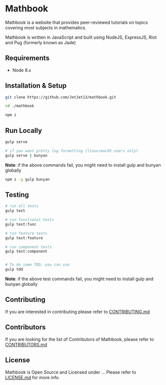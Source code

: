 # Mathbook

Mathbook is a website that provides peer-reviewed tutorials on topics covering most subjects in mathematics.

Mathbook is written in JavaScript and built using NodeJS, ExpressJS, Riot and Pug (formerly known as Jade)

## Requirements

* Node 8.x

## Installation & Setup

```bash
git clone https://github.com/JetJet13/mathbook.git

cd ./mathbook

npm i
```

## Run Locally

```bash
gulp serve

# if you want pretty log formatting (linux/macOS users only)
gulp serve | bunyan
```

**Note**: if the above commands fail, you might need to install gulp and bunyan globally

```bash
npm i -g gulp bunyan
```

## Testing

```bash
# run all tests
gulp test

# run functional tests
gulp test:func

# run feature tests
gulp test:feature

# run component tests
gulp test:component


# To do some TDD, you can use
gulp tdd
```

**Note**: if the above test commands fail, you might need to install gulp and bunyan globally

## Contributing

If you are interested in contributing please refer to [CONTRIBUTING.md](./CONTRIBUTING.md)

## Contributors

If you are looking for the list of Contributors of Mathbook, please refer to [CONTRIBUTORS.md](./CONTRIBUTORS.md)

## License

Mathbook is Open Source and Licensed under ... Please refer to [LICENSE.md](./LICENSE.md) for more info.
